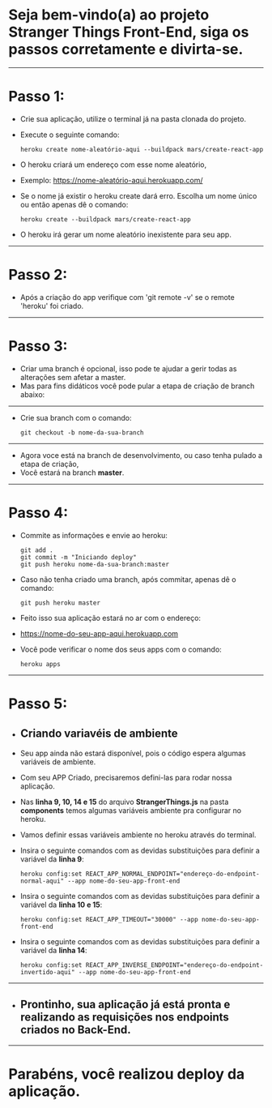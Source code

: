 # Seja bem-vindo(a) ao projeto Stranger Things Front-End, siga os passos corretamente e divirta-se.
---
# Passo 1:

* Crie sua aplicação, utilize o terminal já na pasta clonada do projeto.
* Execute o seguinte comando:

      heroku create nome-aleatório-aqui --buildpack mars/create-react-app

* O heroku criará um endereço com esse nome aleatório,
* Exemplo: https://nome-aleatório-aqui.herokuapp.com/
* Se o nome já existir o heroku create dará erro. Escolha um nome único ou então apenas dê o comando:

      heroku create --buildpack mars/create-react-app

* O heroku irá gerar um nome aleatório inexistente para seu app.
---
# Passo 2:

* Após a criação do app verifique com 'git remote -v' se o remote 'heroku' foi criado.
---
# Passo 3:

* Criar uma branch é opcional, isso pode te ajudar a gerir todas as alterações sem afetar a master.
* Mas para fins didáticos você pode pular a etapa de criação de branch abaixo:
---
* Crie sua branch com o comando:

      git checkout -b nome-da-sua-branch

---

* Agora voce está na branch de desenvolvimento, ou caso tenha pulado a etapa de criação,
* Você estará na branch <strong>master</strong>.
---
# Passo 4:

* Commite as informações e envie ao heroku:

      git add .
      git commit -m "Iniciando deploy"
      git push heroku nome-da-sua-branch:master

* Caso não tenha criado uma branch, após commitar, apenas dê o comando:
      
      git push heroku master

* Feito isso sua aplicação estará no ar com o endereço:

* https://nome-do-seu-app-aqui.herokuapp.com

* Você pode verificar o nome dos seus apps com o comando:

      heroku apps
---
# Passo 5:

* ## Criando variavéis de ambiente

* Seu app ainda não estará disponível, pois o código espera algumas variáveis de ambiente.
* Com seu APP Criado, precisaremos defini-las para rodar nossa aplicação.
* Nas <strong>linha 9, 10, 14 e 15</strong> do arquivo <strong>StrangerThings.js</strong> na pasta <strong>components</strong> temos algumas variáveis ambiente pra  configurar no heroku.
* Vamos definir essas variáveis ambiente no heroku através do terminal.
* Insira o seguinte comandos com as devidas substituições para definir a variável da <strong>linha 9</strong>:

      heroku config:set REACT_APP_NORMAL_ENDPOINT="endereço-do-endpoint-normal-aqui" --app nome-do-seu-app-front-end

* Insira o seguinte comandos com as devidas substituições para definir a variável da <strong>linha 10 e 15</strong>:

      heroku config:set REACT_APP_TIMEOUT="30000" --app nome-do-seu-app-front-end

* Insira o seguinte comandos com as devidas substituições para definir a variável da <strong>linha 14</strong>:

      heroku config:set REACT_APP_INVERSE_ENDPOINT="endereço-do-endpoint-invertido-aqui" --app nome-do-seu-app-front-end

---
* ## Prontinho, sua aplicação já está pronta e realizando as requisições nos endpoints criados no Back-End.

---
# Parabéns, você realizou deploy da aplicação.

